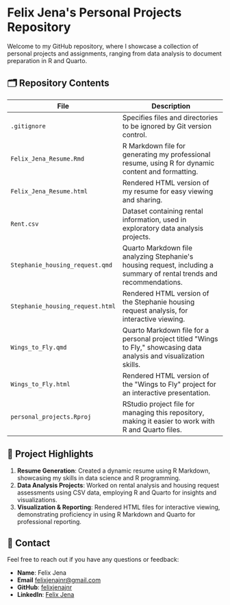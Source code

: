 # Felix Jena's Personal Projects Repository

Welcome to my GitHub repository, where I showcase a collection of personal projects and assignments, ranging from data analysis to document preparation in R and Quarto.

## 🗂️ Repository Contents

| File | Description |
|------|-------------|
| `.gitignore` | Specifies files and directories to be ignored by Git version control. |
| `Felix_Jena_Resume.Rmd` | R Markdown file for generating my professional resume, using R for dynamic content and formatting. |
| `Felix_Jena_Resume.html` | Rendered HTML version of my resume for easy viewing and sharing. |
| `Rent.csv` | Dataset containing rental information, used in exploratory data analysis projects. |
| `Stephanie_housing_request.qmd` | Quarto Markdown file analyzing Stephanie's housing request, including a summary of rental trends and recommendations. |
| `Stephanie_housing_request.html` | Rendered HTML version of the Stephanie housing request analysis, for interactive viewing. |
| `Wings_to_Fly.qmd` | Quarto Markdown file for a personal project titled "Wings to Fly," showcasing data analysis and visualization skills. |
| `Wings_to_Fly.html` | Rendered HTML version of the "Wings to Fly" project for an interactive presentation. |
| `personal_projects.Rproj` | RStudio project file for managing this repository, making it easier to work with R and Quarto files. |


## 📜 Project Highlights

1. **Resume Generation**: Created a dynamic resume using R Markdown, showcasing my skills in data science and R programming.
2. **Data Analysis Projects**: Worked on rental analysis and housing request assessments using CSV data, employing R and Quarto for insights and visualizations.
3. **Visualization & Reporting**: Rendered HTML files for interactive viewing, demonstrating proficiency in using R Markdown and Quarto for professional reporting.

## 📧 Contact

Feel free to reach out if you have any questions or feedback:

- **Name**: Felix Jena
- **Email** felixjenajnr@gmail.com
- **GitHub**: [felixjenajnr](https://github.com/felixjenajnr)
- **LinkedIn**: [Felix Jena](https://www.linkedin.com/in/felixjenajnr/)
